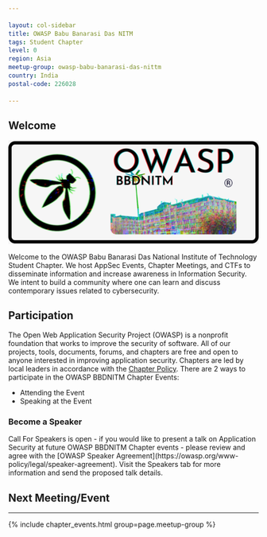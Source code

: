 ```yaml
---

layout: col-sidebar
title: OWASP Babu Banarasi Das NITM
tags: Student Chapter
level: 0
region: Asia
meetup-group: owasp-babu-banarasi-das-nittm
country: India
postal-code: 226028

---
```




## Welcome

<img src="assets/images/Logo.png"/>

Welcome to the OWASP Babu Banarasi Das National Institute of Technology Student Chapter. We host AppSec Events, Chapter Meetings, and CTFs to disseminate information and increase awareness in Information Security. We intent to build a community where one can learn and discuss contemporary issues related to cybersecurity.

## Participation
The Open Web Application Security Project (OWASP) is a nonprofit foundation that works to improve the security of software. All of our projects, tools, documents, forums, and chapters are free and open to anyone interested in improving application security.
Chapters are led by local leaders in accordance with the [Chapter Policy](https://owasp.org/www-policy/). 
There are 2 ways to participate in the OWASP BBDNITM Chapter Events:
* Attending the Event
* Speaking at the Event 

<h3>Become a Speaker</h3>
Call For Speakers is open - if you would like to present a talk on Application Security at future OWASP BBDNITM Chapter events - please review and agree with the [OWASP Speaker Agreement](https://owasp.org/www-policy/legal/speaker-agreement). Visit the Speakers tab for more information and send the proposed talk details.

## Next Meeting/Event
---------------------
{% include chapter_events.html group=page.meetup-group %}
